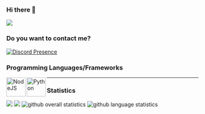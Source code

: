 ### Hi there 👋
![](https://komarev.com/ghpvc/?username=3xnull&color=green)

### Do you want to contact me?
[![Discord Presence](https://lanyard.cnrad.dev/api/242158509964132354)](https://discord.com/users/242158509964132354)

### Programming Languages/Frameworks
<img align="left" alt="NodeJS" width="50px" height="50px" src="https://raw.githubusercontent.com/faith/faith/master/images/nodejs.svg" />
<img align="left" alt="Python" width="50px" height="50px" src="https://raw.githubusercontent.com/faith/faith/master/images/python.png" />

---

### Statistics
![](http://github-profile-summary-cards.vercel.app/api/cards/profile-details?username=3xnull&theme=tokyonight)
![](http://github-profile-summary-cards.vercel.app/api/cards/repos-per-language?username=3xnull&theme=tokyonight)
![github overall statistics](https://github-readme-stats.vercel.app/api?username=3xnull&show_icons=true&theme=tokyonight)
![github language statistics](https://github-readme-stats.vercel.app/api/top-langs/?username=3xnull&show_icons=true&layout=compact&theme=tokyonight)



